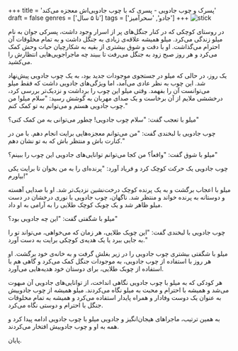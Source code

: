+++
title = 'پسرک و چوب جادویی - پسری که با چوب جادویی‌اش معجزه می‌کند'
draft = false
genres = ['تا ۵ سال']
tags = ['جادو', 'سحرآمیز']
+++
![stick](/41.Stick.jpg)

در روستای کوچکی که در کنار جنگل‌های پر از اسرار وجود داشت، پسرکی جوان به نام میلو زندگی می‌کرد. میلو همیشه علاقه‌ی زیادی به جنگل داشت و به تمام مخلوقات آن احترام می‌گذاشت. او با دقت و شوق بیشتری از بقیه به شکارچیان حیات وحش کمک می‌کرد و هر روز صبح زود به جنگل می‌رفت تا ببیند چه ماجراجویی‌هایی انتظارش را می‌کشید.

یک روز، در حالی که میلو در جستجوی موجودات جدید بود، به یک چوب جادویی پیش‌نهاد شد. این چوب به نظر عادی می‌آمد، اما ویژگی‌های جادویی داشت که فقط میلو می‌توانست آن را بفهمد. وقتی میلو این چوب را برداشت و نزدیک‌تر بررسی کرد، درخششی ملایم از آن برخاست و یک صدای مهربان به گوشش رسید: "سلام میلو! من چوب جادویی هستم و می‌توانم به تو کمک کنم."

میلو با تعجب گفت: "سلام چوب جادویی! چطور می‌توانی به من کمک کنی؟"

چوب جادویی با لبخندی گفت: "من می‌توانم معجزه‌هایی برایت انجام دهم. با من در کنارت باش و منتظر باش که به تو نشان دهم."

میلو با شوق گفت: "واقعاً؟ من کجا می‌توانم توانایی‌های جادویی این چوب را ببینم؟"

چوب جادویی یک حرکت کوچک کرد و فریاد آورد: "پرنده‌ای را به من بخوان تا برایت یکی بیاورم!"

میلو با اعجاب برگشت و به یک پرنده کوچک درخت‌نشین نزدیک‌تر شد. او با صدایی آهسته و دوستانه به پرنده خواند و منتظر شد. ناگهان، چوب جادویی با نوری درخشان در دست میلو ظاهر شد و یک چوبک کوچک طلایی را به آرامی به او داد.

میلو با شگفتی گفت: "این چه جادویی بود؟"

چوب جادویی با لبخندی گفت: "این چوبک طلایی، هر زمان که می‌خواهی، می‌تواند تو را به جایی ببرد یا یک هدیه‌ی کوچکی برایت به دست آورد."

میلو با شگفتی بیشتری چوب جادویی را در زیر بغلش گرفت و به خانه‌ی خود برگشت. او هر روز با استفاده از چوب جادویی، به موجودات جنگل کمک می‌کرد و گاهی هم با استفاده از چوبک طلایی، برای دوستان خود هدیه‌هایی می‌آورد.

هر کودکی که به میلو با چوب جادویی نگاهی انداخت، از توانایی‌های جادویی آن مبهوت می‌شد و همیشه با احترام و محبت به میلو نگاه می‌کردند. میلو همیشه از چوب جادوییش به عنوان یک دوست وفادار و همراه پایدار استفاده می‌کرد و همیشه به تمام مخلوقات جنگل با احترام و دوستی نگاه می‌کرد.

به همین ترتیب، ماجراهای هیجان‌انگیز و جادویی میلو با چوب جادویی ادامه پیدا کرد و همه به او و چوب جادوییش افتخار می‌کردند.

پایان.